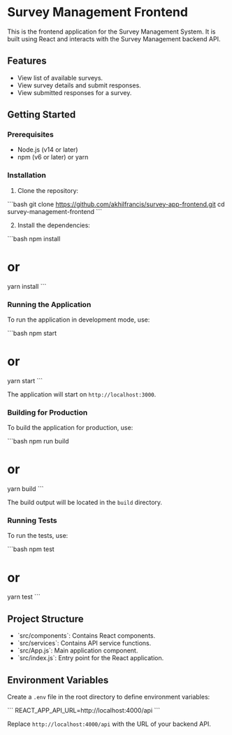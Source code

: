 # Survey Management Frontend

This is the frontend application for the Survey Management System. It is built using React and interacts with the Survey Management backend API.

## Features

- View list of available surveys.
- View survey details and submit responses.
- View submitted responses for a survey.

## Getting Started

### Prerequisites

- Node.js (v14 or later)
- npm (v6 or later) or yarn

### Installation

1. Clone the repository:

\`\`\`bash
git clone https://github.com/akhilfrancis/survey-app-frontend.git
cd survey-management-frontend
\`\`\`

2. Install the dependencies:

\`\`\`bash
npm install
# or
yarn install
\`\`\`

### Running the Application

To run the application in development mode, use:

\`\`\`bash
npm start
# or
yarn start
\`\`\`

The application will start on `http://localhost:3000`.

### Building for Production

To build the application for production, use:

\`\`\`bash
npm run build
# or
yarn build
\`\`\`

The build output will be located in the `build` directory.

### Running Tests

To run the tests, use:

\`\`\`bash
npm test
# or
yarn test
\`\`\`

## Project Structure

- \`src/components\`: Contains React components.
- \`src/services\`: Contains API service functions.
- \`src/App.js\`: Main application component.
- \`src/index.js\`: Entry point for the React application.

## Environment Variables

Create a `.env` file in the root directory to define environment variables:

\`\`\`
REACT_APP_API_URL=http://localhost:4000/api
\`\`\`

Replace `http://localhost:4000/api` with the URL of your backend API.
